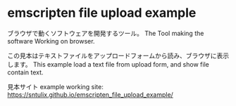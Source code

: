 # emscripten file upload example

ブラウザで動くソフトウェアを開発するツール。
The Tool making the software Working on browser.

この見本はテキストファイルをアップロードフォームから読み、ブラウザに表示します。
This example load a text file from upload form, and show file contain text.

見本サイト example working site: https://sntulix.github.io/emscripten_file_upload_example/
